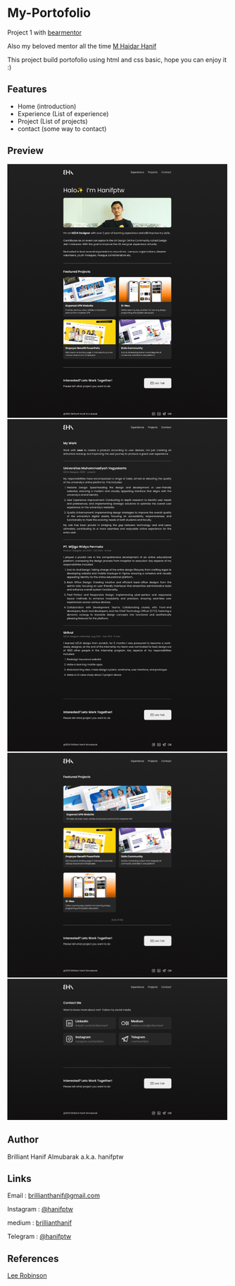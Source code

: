 # My-Portofolio
Project 1 with [bearmentor](https://bearmentor.com/)

Also my beloved mentor all the time [M Haidar Hanif](https://www.linkedin.com/in/mhaidarhanif/) 

This project build portofolio using html and css basic, hope you can enjoy it :)

## Features
- Home (introduction)
- Experience (List of experience)
- Project (List of projects)
- contact (some way to contact)

## Preview
<img src="images/home.jpg" width= "500">
<img src="images/experience.jpg" width= "500">
<img src="images/project.jpg" width= "500">
<img src="images/contact.jpg" width= "500">

## Author
Brilliant Hanif Almubarak a.k.a. hanifptw

## Links
Email : <brillianthanif@gmail.com>

Instagram : [@hanifptw](http://instagram.com/hanifptw/)

medium    : [brillianthanif](http://medium.com/brillianthanif)

Telegram : [@hanifptw](http://t.me/hanifptw)

## References
[Lee Robinson](https://leerob.io/)
